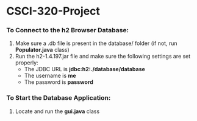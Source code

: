 # CSCI-320-Project

### To Connect to the h2 Browser Database:
1. Make sure a .db file is present in the database/ folder (if not, run __Populator.java__ class)
2. Run the h2-1.4.197.jar file and make sure the following settings are set properly:
    * The JDBC URL is **jdbc:h2:./database/database**
    * The username is **me**
    * The password is **password**

### To Start the Database Application:
1. Locate and run the **gui.java** class
